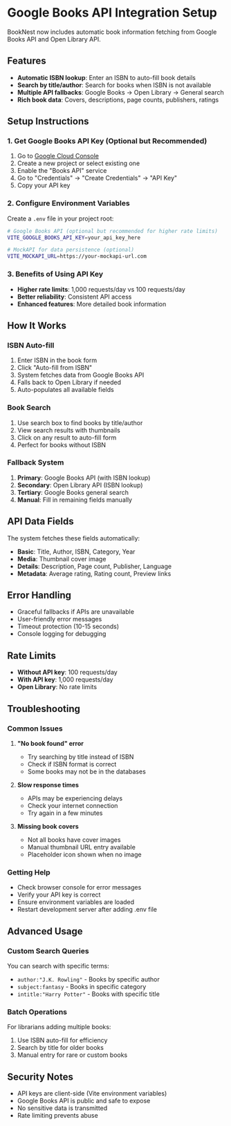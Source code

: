 # Google Books API Integration Setup

BookNest now includes automatic book information fetching from Google Books API and Open Library API.

## Features

- **Automatic ISBN lookup**: Enter an ISBN to auto-fill book details
- **Search by title/author**: Search for books when ISBN is not available
- **Multiple API fallbacks**: Google Books → Open Library → General search
- **Rich book data**: Covers, descriptions, page counts, publishers, ratings

## Setup Instructions

### 1. Get Google Books API Key (Optional but Recommended)

1. Go to [Google Cloud Console](https://console.cloud.google.com/)
2. Create a new project or select existing one
3. Enable the "Books API" service
4. Go to "Credentials" → "Create Credentials" → "API Key"
5. Copy your API key

### 2. Configure Environment Variables

Create a `.env` file in your project root:

```bash
# Google Books API (optional but recommended for higher rate limits)
VITE_GOOGLE_BOOKS_API_KEY=your_api_key_here

# MockAPI for data persistence (optional)
VITE_MOCKAPI_URL=https://your-mockapi-url.com
```

### 3. Benefits of Using API Key

- **Higher rate limits**: 1,000 requests/day vs 100 requests/day
- **Better reliability**: Consistent API access
- **Enhanced features**: More detailed book information

## How It Works

### ISBN Auto-fill
1. Enter ISBN in the book form
2. Click "Auto-fill from ISBN"
3. System fetches data from Google Books API
4. Falls back to Open Library if needed
5. Auto-populates all available fields

### Book Search
1. Use search box to find books by title/author
2. View search results with thumbnails
3. Click on any result to auto-fill form
4. Perfect for books without ISBN

### Fallback System
1. **Primary**: Google Books API (with ISBN lookup)
2. **Secondary**: Open Library API (ISBN lookup)
3. **Tertiary**: Google Books general search
4. **Manual**: Fill in remaining fields manually

## API Data Fields

The system fetches these fields automatically:

- **Basic**: Title, Author, ISBN, Category, Year
- **Media**: Thumbnail cover image
- **Details**: Description, Page count, Publisher, Language
- **Metadata**: Average rating, Rating count, Preview links

## Error Handling

- Graceful fallbacks if APIs are unavailable
- User-friendly error messages
- Timeout protection (10-15 seconds)
- Console logging for debugging

## Rate Limits

- **Without API key**: 100 requests/day
- **With API key**: 1,000 requests/day
- **Open Library**: No rate limits

## Troubleshooting

### Common Issues

1. **"No book found" error**
   - Try searching by title instead of ISBN
   - Check if ISBN format is correct
   - Some books may not be in the databases

2. **Slow response times**
   - APIs may be experiencing delays
   - Check your internet connection
   - Try again in a few minutes

3. **Missing book covers**
   - Not all books have cover images
   - Manual thumbnail URL entry available
   - Placeholder icon shown when no image

### Getting Help

- Check browser console for error messages
- Verify your API key is correct
- Ensure environment variables are loaded
- Restart development server after adding .env file

## Advanced Usage

### Custom Search Queries

You can search with specific terms:
- `author:"J.K. Rowling"` - Books by specific author
- `subject:fantasy` - Books in specific category
- `intitle:"Harry Potter"` - Books with specific title

### Batch Operations

For librarians adding multiple books:
1. Use ISBN auto-fill for efficiency
2. Search by title for older books
3. Manual entry for rare or custom books

## Security Notes

- API keys are client-side (Vite environment variables)
- Google Books API is public and safe to expose
- No sensitive data is transmitted
- Rate limiting prevents abuse
